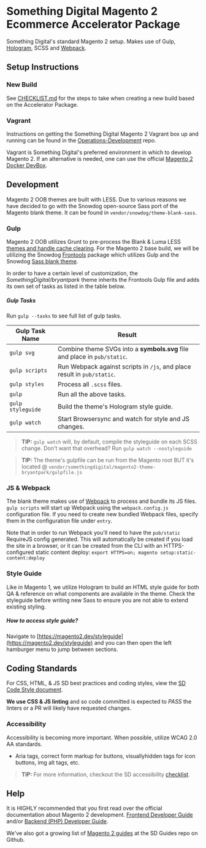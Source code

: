 # Something Digital Magento 2 Ecommerce Accelerator Package

Something Digital's standard Magento 2 setup. Makes use of Gulp, [Hologram](https://trulia.github.io/hologram/), SCSS and [Webpack](https://webpack.github.io/).

## Setup Instructions

### New Build

See [CHECKLIST.md](CHECKLIST.md) for the steps to take when creating a new build based on the Accelerator Package.

### Vagrant

Instructions on getting the Something Digital Magento 2 Vagrant box up and running can be found in the [Operations-Development](https://github.com/sdinteractive/Operations-Development/tree/master/boxes/Magento-BaseBuild2) repo.

Vagrant is Something Digital's preferred environment in which to develop Magento 2. If an alternative is needed, one can use the official [Magento 2 Docker DevBox](http://devdocs.magento.com/guides/v2.1/install-gde/docker/docker-over.html).

## Development

Magento 2 OOB themes are built with LESS. Due to various reasons we have decided to go with the Snowdog open-source Sass port of the Magento blank theme. It can be found in `vendor/snowdog/theme-blank-sass`.

### Gulp

Magento 2 OOB utilizes Grunt to pre-process the Blank & Luma LESS [themes and handle cache clearing](http://devdocs.magento.com/guides/v2.0/frontend-dev-guide/css-topics/css_debug.html#grunt_commands). For the Magento 2 base build, we will be utilizing the Snowdog [Frontools](https://github.com/SnowdogApps/magento2-frontools) package which utilizes Gulp and the Snowdog [Sass blank theme](https://github.com/SnowdogApps/magento2-theme-blank-sass).

In order to have a certain level of customization, the *SomethingDigital/bryantpark* theme inherits the Frontools Gulp file and adds its own set of tasks as listed in the table below.

##### Gulp Tasks

Run `gulp --tasks` to see full list of gulp tasks.

| Gulp Task Name        | Result            |
| -------------------   | ----------------- |
| `gulp svg`            | Combine theme SVGs into a **symbols.svg** file and place in `pub/static`.
| `gulp scripts`        | Run Webpack against scripts in `/js`, and place result in `pub/static`.
| `gulp styles`         | Process all `.scss` files.
| `gulp`                | Run all the above tasks.
| `gulp styleguide`     | Build the theme's Hologram style guide.
| `gulp watch`          | Start Browsersync and watch for style and JS changes.

> **TIP:** `gulp watch` will, by default, compile the styleguide on each SCSS change. Don't want that overhead? Run `gulp watch --nostyleguide`

> **TIP:** The theme's gulpfile can be run from the Magento root BUT it's located @ `vendor/somethingdigital/magento2-theme-bryantpark/gulpfile.js`


### JS & Webpack

The blank theme makes use of [Webpack](https://webpack.github.io/) to process and bundle its JS files. `gulp scripts` will start up Webpack using the `webpack.config.js` configuration file. If you need to create new bundled Webpack files, specify them in the configuration file under `entry`.

Note that in order to run Webpack you'll need to have the `pub/static` RequireJS config generated. This will automatically be created if you load the site in a browser, or it can be created from the CLI with an HTTPS-configured static content deploy: `export HTTPS=on; magento setup:static-content:deploy`

### Style Guide

Like in Magento 1, we utilize Hologram to build an HTML style guide for both QA & reference on what components are available in the theme. Check the styleguide before writing new Sass to ensure you are not able to extend existing styling.

##### How to access style guide?

Navigate to [https://magento2.dev/styleguide](https://magento2.dev/styleguide) and you can then open the left hamburger menu to jump between sections.

## Coding Standards

For CSS, HTML, & JS SD best practices and coding styles, view the [SD Code Style document](https://github.com/sdinteractive/SomethingDigital-Guides/blob/master/Standards/CodeStyle.md).

**We use CSS & JS linting** and so code committed is expected to *PASS* the linters or a PR will likely have requested changes.

### Accessibility

Accessibility is becoming more important. When possible, utilize WCAG 2.0 AA standards.

- Aria tags, correct form markup for buttons, visuallyhidden tags for icon buttons, img alt tags, etc.

> **TIP:** For more information, checkout the SD accessibility [checklist](https://github.com/sdinteractive/SomethingDigital-Guides/tree/master/Standards/Accessibility).

## Help

It is HIGHLY recommended that you first read over the official documentation about Magento 2 development. [Frontend Developer Guide](http://devdocs.magento.com/guides/v2.1/frontend-dev-guide/bk-frontend-dev-guide.html) and/or [Backend (PHP) Developer Guide](http://devdocs.magento.com/guides/v2.1/extension-dev-guide/bk-extension-dev-guide.html).

We've also got a growing list of [Magento 2 guides](https://github.com/sdinteractive/SomethingDigital-Guides/tree/master/Workflows/Magento2) at the SD Guides repo on Github.
